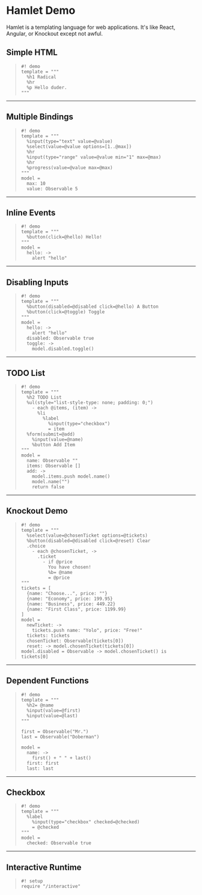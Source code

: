Hamlet Demo
===========

Hamlet is a templating language for web applications. It's like React, Angular,
or Knockout except not awful.

Simple HTML
-------

>     #! demo
>     template = """
>       %h1 Radical
>       %hr
>       %p Hello duder.
>     """

---

Multiple Bindings
-----------------

>     #! demo
>     template = """
>       %input(type="text" value=@value)
>       %select(value=@value options=[1..@max])
>       %hr
>       %input(type="range" value=@value min="1" max=@max)
>       %hr
>       %progress(value=@value max=@max)
>     """
>     model =
>       max: 10
>       value: Observable 5

---

Inline Events
-------------

>     #! demo
>     template = """
>       %button(click=@hello) Hello!
>     """
>     model =
>       hello: ->
>         alert "hello"

---

Disabling Inputs
----------------

>     #! demo
>     template = """
>       %button(disabled=@disabled click=@hello) A Button
>       %button(click=@toggle) Toggle
>     """
>     model =
>       hello: ->
>         alert "hello"
>       disabled: Observable true
>       toggle: ->
>         model.disabled.toggle()
>

---

TODO List
---------

>     #! demo
>     template = """
>       %h2 TODO List
>       %ul(style="list-style-type: none; padding: 0;")
>         - each @items, (item) ->
>           %li
>             %label
>               %input(type="checkbox")
>               = item
>       %form(submit=@add)
>         %input(value=@name)
>         %button Add Item
>     """
>     model =
>       name: Observable ""
>       items: Observable []
>       add: ->
>         model.items.push model.name()
>         model.name("")
>         return false


---

Knockout Demo
-------------

>     #! demo
>     template = """
>       %select(value=@chosenTicket options=@tickets)
>       %button(disabled=@disabled click=@reset) Clear
>       .choice
>         - each @chosenTicket, ->
>           .ticket
>             - if @price
>               You have chosen!
>               %b= @name
>               = @price
>     """
>     tickets = [
>       {name: "Choose...", price: ""}
>       {name: "Economy", price: 199.95}
>       {name: "Business", price: 449.22}
>       {name: "First Class", price: 1199.99}
>     ]
>     model =
>       newTicket: ->
>         tickets.push name: "Yolo", price: "Free!"
>       tickets: tickets
>       chosenTicket: Observable(tickets[0])
>       reset: -> model.chosenTicket(tickets[0])
>     model.disabled = Observable -> model.chosenTicket() is tickets[0]

---


Dependent Functions
-------------------

>     #! demo
>     template = """
>       %h2= @name
>       %input(value=@first)
>       %input(value=@last)
>     """
>
>     first = Observable("Mr.")
>     last = Observable("Doberman")
>
>     model =
>       name: ->
>         first() + " " + last()
>       first: first
>       last: last

---

Checkbox
--------

>     #! demo
>     template = """
>       %label
>         %input(type="checkbox" checked=@checked)
>         = @checked
>     """
>     model =
>       checked: Observable true

---


Interactive Runtime
-------------------

>     #! setup
>     require "/interactive"
